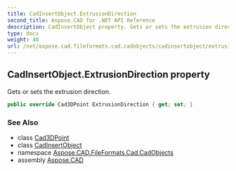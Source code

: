 ```yaml
---
title: CadInsertObject.ExtrusionDirection
second_title: Aspose.CAD for .NET API Reference
description: CadInsertObject property. Gets or sets the extrusion direction
type: docs
weight: 40
url: /net/aspose.cad.fileformats.cad.cadobjects/cadinsertobject/extrusiondirection/
---
```

## CadInsertObject.ExtrusionDirection property

Gets or sets the extrusion direction.

```csharp
public override Cad3DPoint ExtrusionDirection { get; set; }
```

### See Also

* class [Cad3DPoint](../../cad3dpoint/)
* class [CadInsertObject](../)
* namespace [Aspose.CAD.FileFormats.Cad.CadObjects](../../cadinsertobject/)
* assembly [Aspose.CAD](../../../)


